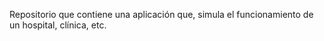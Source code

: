 Repositorio que contiene una aplicación que, simula el funcionamiento de un hospital, clínica, etc.
